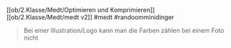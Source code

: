 [[ob/2.Klasse/Medt/Optimieren und Komprimieren]] [[ob/2.Klasse/Medt/medt v2]] #medt #randoomminidinger 

> Bei einer Illustration/Logo kann man die Farben zählen bei einem Foto nicht
